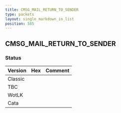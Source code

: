 ```yaml
---
title: CMSG_MAIL_RETURN_TO_SENDER
type: packets
layout: single_markdown_in_list
position: 585
---
```


## CMSG_MAIL_RETURN_TO_SENDER

### Status

Version | Hex | Comment
---------- | ---------- | ---------- 
Classic |  |  
TBC |  |  
WotLK |  |  
Cata |  |  
